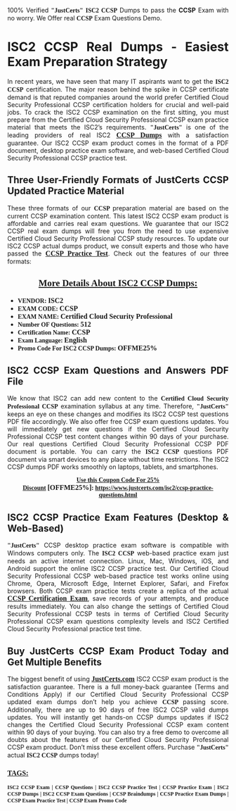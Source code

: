 <p style="text-align: justify;">100% Verified <span style="font-size:14px;"><span style="font-family:Georgia,serif;"><strong>"JustCerts"</strong></span></span> <span style="font-family:Georgia,serif;"><strong>ISC2 CCSP</strong></span> Dumps to pass the <strong>CCSP</strong> Exam with no worry. We Offer real <span style="font-family:Georgia,serif;"><strong>CCSP</strong></span> Exam Questions Demo.</p>

<h1 style="text-align: justify;"><strong>ISC2 CCSP Real Dumps - Easiest Exam Preparation Strategy</strong></h1>

<p style="text-align: justify;">In recent years, we have seen that many IT aspirants want to get the <span style="font-family:Georgia,serif;"><strong>ISC2 CCSP</strong></span> certification. The major reason behind the spike in CCSP certificate demand is that reputed companies around the world prefer Certified Cloud Security Professional CCSP certification holders for crucial and well-paid jobs. To crack the ISC2 CCSP examination on the first sitting, you must prepare from the Certified Cloud Security Professional CCSP exam practice material that meets the ISC2’s requirements. <span style="font-size:14px;"><span style="font-family:Georgia,serif;"><strong>"JustCerts"</strong></span></span> is one of the leading providers of real ISC2 <a href="https://www.justcerts.com/isc2/ccsp-practice-questions.html"><span style="font-size:16px;"><u><span style="font-family:Georgia,serif;"><strong>CCSP Dumps</strong></span></u></span></a> with a satisfaction guarantee. Our ISC2 CCSP exam product comes in the format of a PDF document, desktop practice exam software, and web-based Certified Cloud Security Professional CCSP practice test.</p>

<h2 style="text-align: justify;"><strong>Three User-Friendly Formats of JustCerts CCSP Updated Practice Material</strong></h2>

<p style="text-align: justify;">These three formats of our <span style="font-family:Georgia,serif;"><strong>CCSP </strong></span> preparation material are based on the current CCSP examination content. This latest ISC2 CCSP exam product is affordable and carries real exam questions. We guarantee that our ISC2 CCSP real exam dumps will free you from the need to use expensive Certified Cloud Security Professional CCSP study resources. To update our ISC2 CCSP actual dumps product, we consult experts and those who have passed the <a href="https://www.justcerts.com/isc2/ccsp-practice-questions.html"><u><span style="font-size:16px;"><span style="font-family:Georgia,serif;"><strong>CCSP Practice Test</strong></span></span></u></a>. Check out the features of our three formats:</p>

<h2 style="text-align: center;"><u><strong><span style="font-family:Georgia,serif;">More Details About ISC2 CCSP Dumps:</span></strong></u></h2>

<ul>
	<li style="text-align: justify;"><span style="font-size:14px;"><span style="font-family:Georgia,serif;"><strong>VENDOR: </strong></span></span><span style="font-size:16px;"><span style="font-family:Georgia,serif;"><strong>ISC2</strong></span></span></li>
	<li style="text-align: justify;"><span style="font-size:14px;"><span style="font-family:Georgia,serif;"><strong>EXAM CODE: </strong></span></span><span style="font-size:16px;"><span style="font-family:Georgia,serif;"><strong>CCSP</strong></span></span></li>
	<li style="text-align: justify;"><span style="font-size:14px;"><span style="font-family:Georgia,serif;"><strong>EXAM NAME: </strong></span></span><span style="font-size:16px;"><span style="font-family:Georgia,serif;"><strong>Certified Cloud Security Professional</strong></span></span></li>
	<li style="text-align: justify;"><span style="font-size:14px;"><span style="font-family:Georgia,serif;"><strong>Number OF Questions: </strong></span></span><span style="font-size:16px;"><span style="font-family:Georgia,serif;"><strong>512</strong></span></span></li>
	<li style="text-align: justify;"><span style="font-size:14px;"><span style="font-family:Georgia,serif;"><strong>Certification Name: </strong></span></span><span style="font-size:16px;"><span style="font-family:Georgia,serif;"><strong>CCSP</strong></span></span></li>
	<li style="text-align: justify;"><span style="font-size:14px;"><span style="font-family:Georgia,serif;"><strong>Exam Language: </strong></span></span><span style="font-size:16px;"><span style="font-family:Georgia,serif;"><strong>English</strong></span></span></li>
	<li style="text-align: justify;"><span style="font-size:14px;"><span style="font-family:Georgia,serif;"><strong>Promo Code For ISC2 CCSP Dumps: </strong></span></span><span style="font-size:16px;"><span style="font-family:Georgia,serif;"><strong>OFFME25%</strong></span></span></li>
</ul>

<h2 style="text-align: justify;"><strong>ISC2 CCSP Exam Questions and Answers PDF File</strong></h2>

<p style="text-align: justify;">We know that ISC2 can add new content to the <span style="font-family:Georgia,serif;"><strong>Certified Cloud Security Professional CCSP</strong></span> examination syllabus at any time. Therefore, <span style="font-size:14px;"><span style="font-family:Georgia,serif;"><strong>"JustCerts"</strong></span></span> keeps an eye on these changes and modifies its ISC2 CCSP test questions PDF file accordingly. We also offer free CCSP exam questions updates. You will immediately get new questions if the Certified Cloud Security Professional CCSP test content changes within 90 days of your purchase. Our real questions Certified Cloud Security Professional CCSP PDF document is portable. You can carry the <span style="font-family:Georgia,serif;"><strong>ISC2 CCSP</strong></span> questions PDF document via smart devices to any place without time restrictions. The ISC2 CCSP dumps PDF works smoothly on laptops, tablets, and smartphones.</p>

<p style="text-align: center;"><span style="font-size:14px;"><span style="font-family:Georgia,serif;"><strong><u>Use this Coupon Code For 25% Discount</u> </strong></span></span><span style="font-size:16px;"><span style="font-family:Georgia,serif;"><strong>[OFFME25%]</strong></span></span><span style="font-size:14px;"><span style="font-family:Georgia,serif;"><strong>: <u><a href="https://www.justcerts.com/isc2/ccsp-practice-questions.html">https://www.justcerts.com/isc2/ccsp-practice-questions.html</a></u></strong></span></span></p>

<h2 style="text-align: justify;"><strong>ISC2 CCSP Practice Exam Features (Desktop & Web-Based)</strong></h2>

<p style="text-align: justify;"><span style="font-size:14px;"><span style="font-family:Georgia,serif;"><strong>"JustCerts"</strong></span></span> CCSP desktop practice exam software is compatible with Windows computers only. The <span style="font-family:Georgia,serif;"><strong>ISC2 CCSP</strong></span> web-based practice exam just needs an active internet connection. Linux, Mac, Windows, iOS, and Android support the online ISC2 CCSP practice test. Our Certified Cloud Security Professional CCSP web-based practice test works online using Chrome, Opera, Microsoft Edge, Internet Explorer, Safari, and Firefox browsers. Both CCSP exam practice tests create a replica of the actual <u><a href="https://www.justcerts.com/isc2/cloud-security-certification-exams.html"><span style="font-size:16px;"><span style="font-family:Georgia,serif;"><strong>CCSP Certification Exam</strong></span></span></a></u>, save records of your attempts, and produce results immediately. You can also change the settings of Certified Cloud Security Professional CCSP tests in terms of Certified Cloud Security Professional CCSP exam questions complexity levels and ISC2 Certified Cloud Security Professional practice test time.</p>

<h2 style="text-align: justify;"><strong>Buy JustCerts CCSP Exam Product Today and Get Multiple Benefits</strong></h2>

<p style="text-align: justify;">The biggest benefit of using <a href="https://www.justcerts.com/"><u><span style="font-size:16px;"><span style="font-family:Georgia,serif;"><strong>JustCerts.com</strong></span></span></u></a> ISC2 CCSP exam product is the satisfaction guarantee. There is a full money-back guarantee (Terms and Conditions Apply) if our Certified Cloud Security Professional CCSP updated exam dumps don’t help you achieve <span style="font-family:Georgia,serif;"><strong>CCSP </strong></span> passing score. Additionally, there are up to 90 days of free ISC2 CCSP valid dumps updates. You will instantly get hands-on CCSP dumps updates if ISC2 changes the Certified Cloud Security Professional CCSP exam content within 90 days of your buying. You can also try a free demo to overcome all doubts about the features of our Certified Cloud Security Professional CCSP exam product. Don’t miss these excellent offers. Purchase <span style="font-size:14px;"><span style="font-family:Georgia,serif;"><strong>"JustCerts"</strong></span></span> actual <span style="font-family:Georgia,serif;"><strong>ISC2 CCSP</strong></span> dumps today!</p>

<h3 style="text-align: justify;"><u><span style="font-size:16px;"><span style="font-family:Georgia,serif;"><strong>TAGS:</strong></span></span></u></h3>

<p style="text-align: justify;"><span style="font-size:12px;"><span style="font-family:Georgia,serif;"><strong>ISC2 CCSP Exam | CCSP Questions | ISC2 CCSP Practice Test | CCSP Practice Exam | ISC2 CCSP Dumps | ISC2 CCSP Exam Questions | CCSP Braindumps | CCSP Practice Exam Dumps | CCSP Exam Practice Test | CCSP Exam Promo Code </strong></span></span></p>
